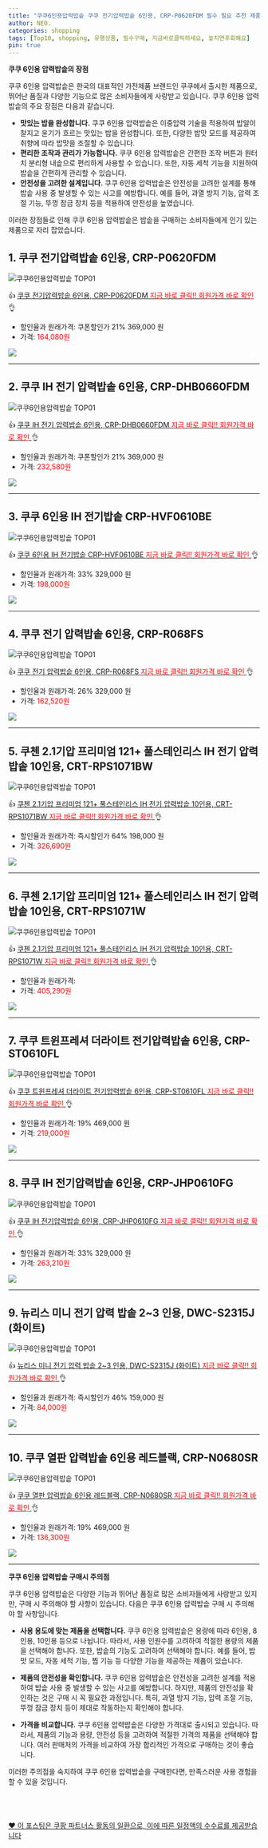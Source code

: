 ```yaml
---
title: "쿠쿠6인용압력밥솥 쿠쿠 전기압력밥솥 6인용, CRP-P0620FDM 필수 필요 추천 제품 비교 최저 가격 비교 장점 구매 후기 구매평"
author: NEO.
categories: shopping
tags: [Top10, shopping, 유행상품, 필수구매, 지금바로클릭하세요, 놓치면후회해요]
pin: true
---
```

**쿠쿠 6인용 압력밥솥의 장점**

쿠쿠 6인용 압력밥솥은 한국의 대표적인 가전제품 브랜드인 쿠쿠에서 출시한 제품으로, 뛰어난 품질과 다양한 기능으로 많은 소비자들에게 사랑받고 있습니다. 쿠쿠 6인용 압력밥솥의 주요 장점은 다음과 같습니다.

* **맛있는 밥을 완성합니다.** 쿠쿠 6인용 압력밥솥은 이중압력 기술을 적용하여 밥알이 찰지고 윤기가 흐르는 맛있는 밥을 완성합니다. 또한, 다양한 밥맛 모드를 제공하여 취향에 따라 밥맛을 조절할 수 있습니다.
* **편리한 조작과 관리가 가능합니다.** 쿠쿠 6인용 압력밥솥은 간편한 조작 버튼과 원터치 분리형 내솥으로 편리하게 사용할 수 있습니다. 또한, 자동 세척 기능을 지원하여 밥솥을 간편하게 관리할 수 있습니다.
* **안전성을 고려한 설계입니다.** 쿠쿠 6인용 압력밥솥은 안전성을 고려한 설계를 통해 밥솥 사용 중 발생할 수 있는 사고를 예방합니다. 예를 들어, 과열 방지 기능, 압력 조절 기능, 뚜껑 잠금 장치 등을 적용하여 안전성을 높였습니다.

이러한 장점들로 인해 쿠쿠 6인용 압력밥솥은 밥솥을 구매하는 소비자들에게 인기 있는 제품으로 자리 잡았습니다.

   

## 1. 쿠쿠 전기압력밥솥 6인용, CRP-P0620FDM

![쿠쿠6인용압력밥솥 TOP01](https://thumbnail6.coupangcdn.com/thumbnails/remote/490x490ex/image/retail/images/2978518942445221-e281cd42-6dd5-43bf-9ca9-2c91c5749be4.jpg)


👍 [쿠쿠 전기압력밥솥 6인용, CRP-P0620FDM <font color=red> 지금 바로 클릭!! 회원가격 바로 확인 </font> ](https://link.coupang.com/re/AFFSDP?lptag=AF3617701&subid=GithubCoopas&pageKey=150875120&traceid=V0-153&itemId=435615188&vendorItemId=4076235640) 👌 


- 할인율과 원래가격: 쿠폰할인가 21%  369,000   원
- 가격: <span style='color:red'>164,080원</span>

[![](/discount_price.png)](https://link.coupang.com/re/AFFSDP?lptag=AF3617701&subid=GithubCoopas&pageKey=150875120&traceid=V0-153&itemId=435615188&vendorItemId=4076235640)

---


   

## 2. 쿠쿠 IH 전기 압력밥솥 6인용, CRP-DHB0660FDM

![쿠쿠6인용압력밥솥 TOP01](https://thumbnail10.coupangcdn.com/thumbnails/remote/490x490ex/image/retail/images/8931892020756199-cf3b1ab3-263c-42b3-b91e-701bc68b9648.jpg)


👍 [쿠쿠 IH 전기 압력밥솥 6인용, CRP-DHB0660FDM <font color=red> 지금 바로 클릭!! 회원가격 바로 확인 </font> ](https://link.coupang.com/re/AFFSDP?lptag=AF3617701&subid=GithubCoopas&pageKey=6891803260&traceid=V0-153&itemId=16547374803&vendorItemId=71413764557) 👌 


- 할인율과 원래가격: 쿠폰할인가 21%  369,000   원
- 가격: <span style='color:red'>232,580원</span>

[![](/discount_price.png)](https://link.coupang.com/re/AFFSDP?lptag=AF3617701&subid=GithubCoopas&pageKey=6891803260&traceid=V0-153&itemId=16547374803&vendorItemId=71413764557)

---


   

## 3. 쿠쿠 6인용 IH 전기밥솥 CRP-HVF0610BE

![쿠쿠6인용압력밥솥 TOP01](https://thumbnail8.coupangcdn.com/thumbnails/remote/490x490ex/image/vendor_inventory/c85b/28c000cd0926bc6d29cec47c28c15b633bcffb0a9980579be5a93c42f609.jpg)


👍 [쿠쿠 6인용 IH 전기밥솥 CRP-HVF0610BE <font color=red> 지금 바로 클릭!! 회원가격 바로 확인 </font> ](https://link.coupang.com/re/AFFSDP?lptag=AF3617701&subid=GithubCoopas&pageKey=7732447578&traceid=V0-153&itemId=20781958196&vendorItemId=87851741894) 👌 


- 할인율과 원래가격: 33%  329,000   원
- 가격: <span style='color:red'>198,000원</span>

[![](/discount_price.png)](https://link.coupang.com/re/AFFSDP?lptag=AF3617701&subid=GithubCoopas&pageKey=7732447578&traceid=V0-153&itemId=20781958196&vendorItemId=87851741894)

---


   

## 4. 쿠쿠 전기 압력밥솥 6인용, CRP-R068FS

![쿠쿠6인용압력밥솥 TOP01](https://thumbnail9.coupangcdn.com/thumbnails/remote/490x490ex/image/rs_quotation_api/borrcw8f/dea17719a8c8491cbf2e3a9ac9caa317.jpg)


👍 [쿠쿠 전기 압력밥솥 6인용, CRP-R068FS <font color=red> 지금 바로 클릭!! 회원가격 바로 확인 </font> ](https://link.coupang.com/re/AFFSDP?lptag=AF3617701&subid=GithubCoopas&pageKey=6431585566&traceid=V0-153&itemId=13882782031&vendorItemId=81132568499) 👌 


- 할인율과 원래가격: 26%  329,000   원
- 가격: <span style='color:red'>162,520원</span>

[![](/discount_price.png)](https://link.coupang.com/re/AFFSDP?lptag=AF3617701&subid=GithubCoopas&pageKey=6431585566&traceid=V0-153&itemId=13882782031&vendorItemId=81132568499)

---


   

## 5. 쿠첸 2.1기압 프리미엄 121+ 풀스테인리스 IH 전기 압력밥솥 10인용, CRT-RPS1071BW

![쿠쿠6인용압력밥솥 TOP01](https://thumbnail10.coupangcdn.com/thumbnails/remote/490x490ex/image/retail/images/1044431248462927-c847cfc9-e942-46b8-a2b6-144ecbd002a9.jpg)


👍 [쿠첸 2.1기압 프리미엄 121+ 풀스테인리스 IH 전기 압력밥솥 10인용, CRT-RPS1071BW <font color=red> 지금 바로 클릭!! 회원가격 바로 확인 </font> ](https://link.coupang.com/re/AFFSDP?lptag=AF3617701&subid=GithubCoopas&pageKey=7355031399&traceid=V0-153&itemId=18936066700&vendorItemId=86062681911) 👌 


- 할인율과 원래가격: 즉시할인가 64%  198,000   원
- 가격: <span style='color:red'>326,690원</span>

[![](/discount_price.png)](https://link.coupang.com/re/AFFSDP?lptag=AF3617701&subid=GithubCoopas&pageKey=7355031399&traceid=V0-153&itemId=18936066700&vendorItemId=86062681911)

---


   

## 6. 쿠첸 2.1기압 프리미엄 121+ 풀스테인리스 IH 전기 압력밥솥 10인용, CRT-RPS1071W

![쿠쿠6인용압력밥솥 TOP01](https://thumbnail8.coupangcdn.com/thumbnails/remote/490x490ex/image/retail/images/3748773246842809-b076d1a3-316d-4116-968c-d88991ecde07.jpg)


👍 [쿠첸 2.1기압 프리미엄 121+ 풀스테인리스 IH 전기 압력밥솥 10인용, CRT-RPS1071W <font color=red> 지금 바로 클릭!! 회원가격 바로 확인 </font> ](https://link.coupang.com/re/AFFSDP?lptag=AF3617701&subid=GithubCoopas&pageKey=6306127266&traceid=V0-153&itemId=13064350211&vendorItemId=80326911861) 👌 


- 할인율과 원래가격: 
- 가격: <span style='color:red'>405,290원</span>

[![](/discount_price.png)](https://link.coupang.com/re/AFFSDP?lptag=AF3617701&subid=GithubCoopas&pageKey=6306127266&traceid=V0-153&itemId=13064350211&vendorItemId=80326911861)

---


   

## 7. 쿠쿠 트윈프레셔 더라이트 전기압력밥솥 6인용, CRP-ST0610FL

![쿠쿠6인용압력밥솥 TOP01](https://thumbnail9.coupangcdn.com/thumbnails/remote/490x490ex/image/retail/images/2023/01/03/11/7/caefcc5f-8b86-4b88-ab15-c6b6dc48f22e.jpg)


👍 [쿠쿠 트윈프레셔 더라이트 전기압력밥솥 6인용, CRP-ST0610FL <font color=red> 지금 바로 클릭!! 회원가격 바로 확인 </font> ](https://link.coupang.com/re/AFFSDP?lptag=AF3617701&subid=GithubCoopas&pageKey=7290320164&traceid=V0-153&itemId=17411114369&vendorItemId=84580468035) 👌 


- 할인율과 원래가격: 19%  469,000   원
- 가격: <span style='color:red'>219,000원</span>

[![](/discount_price.png)](https://link.coupang.com/re/AFFSDP?lptag=AF3617701&subid=GithubCoopas&pageKey=7290320164&traceid=V0-153&itemId=17411114369&vendorItemId=84580468035)

---


   

## 8. 쿠쿠 IH 전기압력밥솥 6인용, CRP-JHP0610FG

![쿠쿠6인용압력밥솥 TOP01](https://thumbnail6.coupangcdn.com/thumbnails/remote/490x490ex/image/retail/images/5217330705507607-8f3b5c1a-8110-4e1d-8eac-99ea05ae074f.jpg)


👍 [쿠쿠 IH 전기압력밥솥 6인용, CRP-JHP0610FG <font color=red> 지금 바로 클릭!! 회원가격 바로 확인 </font> ](https://link.coupang.com/re/AFFSDP?lptag=AF3617701&subid=GithubCoopas&pageKey=6656821794&traceid=V0-153&itemId=15269859908&vendorItemId=82490400966) 👌 


- 할인율과 원래가격: 33%  329,000   원
- 가격: <span style='color:red'>263,210원</span>

[![](/discount_price.png)](https://link.coupang.com/re/AFFSDP?lptag=AF3617701&subid=GithubCoopas&pageKey=6656821794&traceid=V0-153&itemId=15269859908&vendorItemId=82490400966)

---


   

## 9. 뉴리스 미니 전기 압력 밥솥 2~3 인용, DWC-S2315J (화이트)

![쿠쿠6인용압력밥솥 TOP01](https://thumbnail10.coupangcdn.com/thumbnails/remote/490x490ex/image/vendor_inventory/fec6/c6cded6ee36b595a4c2e0e3c97844980d1b9eb40b1d16e30f0a031d7bbc4.jpg)


👍 [뉴리스 미니 전기 압력 밥솥 2~3 인용, DWC-S2315J (화이트) <font color=red> 지금 바로 클릭!! 회원가격 바로 확인 </font> ](https://link.coupang.com/re/AFFSDP?lptag=AF3617701&subid=GithubCoopas&pageKey=6900272307&traceid=V0-153&itemId=16593317809&vendorItemId=87489667105) 👌 


- 할인율과 원래가격: 즉시할인가 46%  159,000   원
- 가격: <span style='color:red'>84,000원</span>

[![](/discount_price.png)](https://link.coupang.com/re/AFFSDP?lptag=AF3617701&subid=GithubCoopas&pageKey=6900272307&traceid=V0-153&itemId=16593317809&vendorItemId=87489667105)

---


   

## 10. 쿠쿠 열판 압력밥솥 6인용 레드블랙, CRP-N0680SR

![쿠쿠6인용압력밥솥 TOP01](https://thumbnail7.coupangcdn.com/thumbnails/remote/490x490ex/image/vendor_inventory/ff92/c988b9519415e0a0faa1742f16e27853ab9a2b8b8f84bb33f3358845f0aa.png)


👍 [쿠쿠 열판 압력밥솥 6인용 레드블랙, CRP-N0680SR <font color=red> 지금 바로 클릭!! 회원가격 바로 확인 </font> ](https://link.coupang.com/re/AFFSDP?lptag=AF3617701&subid=GithubCoopas&pageKey=1291411543&traceid=V0-153&itemId=2302601827&vendorItemId=82226042450) 👌 


- 할인율과 원래가격: 19%  469,000   원
- 가격: <span style='color:red'>136,300원</span>

[![](/discount_price.png)](https://link.coupang.com/re/AFFSDP?lptag=AF3617701&subid=GithubCoopas&pageKey=1291411543&traceid=V0-153&itemId=2302601827&vendorItemId=82226042450)

---
**쿠쿠 6인용 압력밥솥 구매시 주의점**

쿠쿠 6인용 압력밥솥은 다양한 기능과 뛰어난 품질로 많은 소비자들에게 사랑받고 있지만, 구매 시 주의해야 할 사항이 있습니다. 다음은 쿠쿠 6인용 압력밥솥 구매 시 주의해야 할 사항입니다.

* **사용 용도에 맞는 제품을 선택합니다.** 쿠쿠 6인용 압력밥솥은 용량에 따라 6인용, 8인용, 10인용 등으로 나뉩니다. 따라서, 사용 인원수를 고려하여 적절한 용량의 제품을 선택해야 합니다. 또한, 밥솥의 기능도 고려하여 선택해야 합니다. 예를 들어, 밥맛 모드, 자동 세척 기능, 찜 기능 등 다양한 기능을 제공하는 제품이 있습니다.

* **제품의 안전성을 확인합니다.** 쿠쿠 6인용 압력밥솥은 안전성을 고려한 설계를 적용하여 밥솥 사용 중 발생할 수 있는 사고를 예방합니다. 하지만, 제품의 안전성을 확인하는 것은 구매 시 꼭 필요한 과정입니다. 특히, 과열 방지 기능, 압력 조절 기능, 뚜껑 잠금 장치 등이 제대로 작동하는지 확인해야 합니다.

* **가격을 비교합니다.** 쿠쿠 6인용 압력밥솥은 다양한 가격대로 출시되고 있습니다. 따라서, 제품의 기능과 용량, 안전성 등을 고려하여 적절한 가격의 제품을 선택해야 합니다. 여러 판매처의 가격을 비교하여 가장 합리적인 가격으로 구매하는 것이 좋습니다.

이러한 주의점을 숙지하여 쿠쿠 6인용 압력밥솥을 구매한다면, 만족스러운 사용 경험을 할 수 있을 것입니다.<br><br><br><br><br> [ ❤  이 포스팅은 쿠팡 파트너스 활동의 일환으로, 이에 따른 일정액의 수수료를 제공받습니다](https://link.coupang.com/a/bcEFyh)